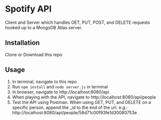 # Spotify API
Client and Server which handles GET, PUT, POST, and DELETE requests hooked up to a MongoDB Atlas server.
## Installation
Clone or Download this repo
## Usage
1. In terminal, navigate to this repo
2. Run `npm install` and `node server.js` in terminal
3. In browser, navigate to http://localhost:8080/api
4. When playing with the API, navigate to http://localhost:8080/api/people
5. Test the API using Postman. When using GET, PUT, and DELETE on a specific person, append the _id to the end of the url.
e.g.: http://localhost:8080/api/people/58d71c00f93fe1d30080753e
